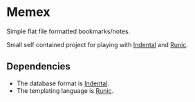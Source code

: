 # Memex

Simple flat file formatted bookmarks/notes.

Small self contained project for playing with [Indental](https://wiki.xxiivv.com/#indental) and [Runic](https://wiki.xxiivv.com/#runic).

## Dependencies

- The database format is [Indental](https://wiki.xxiivv.com/#indental).
- The templating language is [Runic](https://wiki.xxiivv.com/#runic).